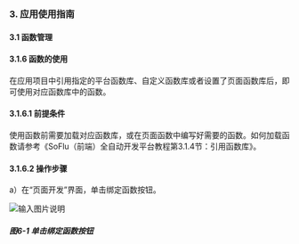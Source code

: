 ### 3. 应用使用指南

#### 3.1 函数管理

#### 3.1.6 函数的使用

在应用项目中引用指定的平台函数库、自定义函数库或者设置了页面函数库后，即可使用对应函数库中的函数。

#### 3.1.6.1 前提条件

使用函数前需要加载对应函数库，或在页面函数中编写好需要的函数。如何加载函数请参考《SoFlu（前端）全自动开发平台教程第3.1.4节：引用函数库》。

#### 3.1.6.2 操作步骤

a）在“页面开发”界面，单击绑定函数按钮。

![输入图片说明](../../../../images/%20SoFlu%EF%BC%88%E5%89%8D%E7%AB%AF%EF%BC%89%E5%85%A8%E8%87%AA%E5%8A%A8%E5%BC%80%E5%8F%91%E5%B9%B3%E5%8F%B0%E6%95%99%E7%A8%8B/1.%20%E6%9C%80%E6%96%B0%E7%89%88%E6%9C%AC%20-%20%E6%9B%B4%E6%96%B0%E6%97%A5%E6%9C%9F%20-%202023.01.10/3.%20%E5%BA%94%E7%94%A8%E4%BD%BF%E7%94%A8%E6%8C%87%E5%8D%97/1.%20%E5%87%BD%E6%95%B0%E7%AE%A1%E7%90%86/6-1.png)

##### 图6-1 单击绑定函数按钮
